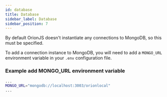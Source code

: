 ```yaml
---
id: database
title: Database
sidebar_label: Database
sidebar_position: 7
---
```


By default OrionJS doesn't instantiate any connections to MongoDB, so this must be specified.

To add a connection instance to MongoDB, you will need to add a `MONGO_URL` environment variable in your `.env` configuration file.

### Example add MONGO_URL environment variable

```bash title=".env"
...
MONGO_URL="mongodb://localhost:3003/orionlocal"
...
```
